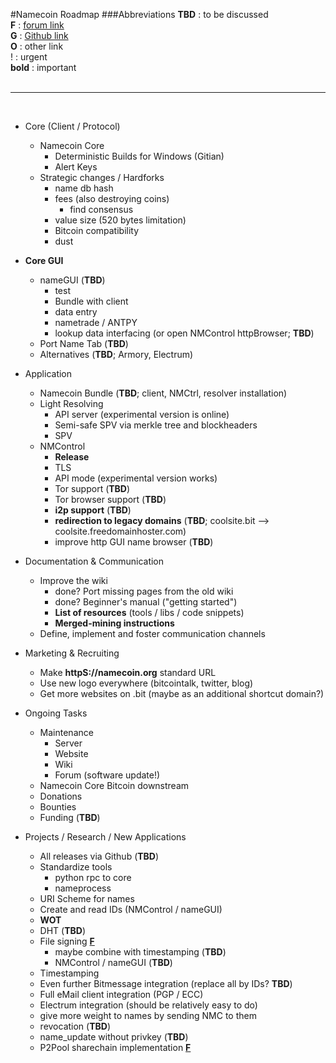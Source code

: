 #Namecoin Roadmap
###Abbreviations
__TBD__ : to be discussed  
__F__ : [forum link](https://forum.namecoin.org)  
__G__ : [Github link](https://github.com/namecoin)  
__O__ : other link  
! : urgent  
__bold__ : important  
   
- - - -  
   
- Core (Client / Protocol)
    - Namecoin Core
        - Deterministic Builds for Windows (Gitian)
        - Alert Keys
    - Strategic changes / Hardforks
        - name db hash
        - fees (also destroying coins)
            - find consensus
        - value size (520 bytes limitation)
        - Bitcoin compatibility
        - dust

- __Core GUI__
    - nameGUI (__TBD__)
        - test
        - Bundle with client
        - data entry
        - nametrade / ANTPY
        - lookup data interfacing (or open NMControl httpBrowser; __TBD__)
    - Port Name Tab (__TBD__)
    - Alternatives (__TBD__; Armory, Electrum)

- Application
    - Namecoin Bundle (__TBD__; client, NMCtrl, resolver installation)
    - Light Resolving
        - API server (experimental version is online)
        - Semi-safe SPV via merkle tree and blockheaders
        - SPV
    - NMControl
        - __Release__
        - TLS
        - API mode (experimental version works)
        - Tor support (__TBD__)
        - Tor browser support (__TBD__)
        - __i2p support__ (__TBD__)
        - __redirection to legacy domains__ (__TBD__; coolsite.bit --> coolsite.freedomainhoster.com) 
        - improve http GUI name browser (__TBD__)

- Documentation & Communication
    - Improve the wiki
        - done? Port missing pages from the old wiki
        - done? Beginner's manual ("getting started")
        - __List of resources__ (tools / libs / code snippets)
        - __Merged-mining instructions__
    - Define, implement and foster communication channels

 - Marketing & Recruiting
    - Make __httpS://namecoin.org__ standard URL
    - Use new logo everywhere (bitcointalk, twitter, blog)
    - Get more websites on .bit (maybe as an additional shortcut domain?)

- Ongoing Tasks
    - Maintenance
        - Server
        - Website
        - Wiki
        - Forum (software update!)
    - Namecoin Core Bitcoin downstream
    - Donations
    - Bounties
    - Funding (__TBD__)

- Projects / Research / New Applications
    - All releases via Github (__TBD__)
    - Standardize tools
        - python rpc to core
        - nameprocess
    - URI Scheme for names
    - Create and read IDs (NMControl / nameGUI)
    - __WOT__
    - DHT (__TBD__)
    - File signing [**F**](https://forum.namecoin.org/viewtopic.php?f=2&t=1059)
        - maybe combine with timestamping (__TBD__)
        - NMControl / nameGUI (__TBD__)
    - Timestamping
    - Even further Bitmessage integration (replace all by IDs? __TBD__)
    - Full eMail client integration (PGP / ECC)
    - Electrum integration (should be relatively easy to do)
    - give more weight to names by sending NMC to them
    - revocation (__TBD__)
    - name_update without privkey (__TBD__)
    - P2Pool sharechain implementation [**F**](https://github.com/p2pool/p2pool/issues/265)
